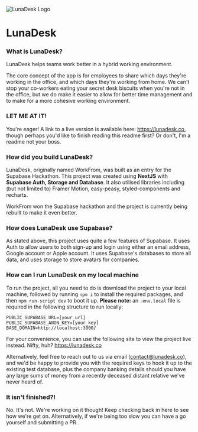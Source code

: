 ![LunaDesk Logo](https://lunadesk-freeze.netlify.app/images/githubPhoto.jpg)

# LunaDesk

### What is LunaDesk?

LunaDesk helps teams work better in a hybrid working environment.

The core concept of the app is for employees to share which days they're working in the office, and which days they're working from home. We can't stop your co-workers eating your secret desk biscuits when you're not in the office, but we do make it easier to allow for better time management and to make for a more cohesive working environment.

### LET ME AT IT!

You're eager! A link to a live version is available here: https://lunadesk.co, though perhaps you'd like to finish reading this readme first? Or don't, I'm a readme not your boss.

### How did you build LunaDesk?

LunaDesk, originally named WorkFrom, was built as an entry for the Supabase Hackathon. This project was created using **NextJS** with **Supabase Auth, Storage and Database**. It also utilised libraries including (but not limited to) Framer Motion, easy-peasy, styled-components and recharts.

WorkFrom won the Supabase hackathon and the project is currently being rebuilt to make it even better.

### How does LunaDesk use Supabase?

As stated above, this project uses quite a few features of Supabase. It uses Auth to allow users to both sign-up and login using either an email address, Google account or Apple account. It uses Supabase's databases to store all data, and uses storage to store avatars for companies.

### How can I run LunaDesk on my local machine

To run the project, all you need to do is download the project to your local machine, followed by running `npm i` to install the required packages, and then `npm run-script dev` to boot it up. **Please note:** an `.env.local` file is required in the following structure to run locally:

```
PUBLIC_SUPABASE_URL=[your_url]
PUBLIC_SUPABASE_ANON_KEY=[your_key]
BASE_DOMAIN=http://localhost:3000/
```

For your convenience, you can use the following site to view the project live instead. Nifty, huh?
https://lunadesk.co

Alternatively, feel free to reach out to us via email (contact@lunadesk.co), and we'd be happy to provide you with the required keys to hook it up to the existing test database, plus the company banking details should you have any large sums of money from a recently deceased distant relative we've never heard of.

### It isn't finished?!

No. It's not. We're working on it though! Keep checking back in here to see how we're get on. Alternatively, if we're being too slow you can have a go yourself and submitting a PR.
